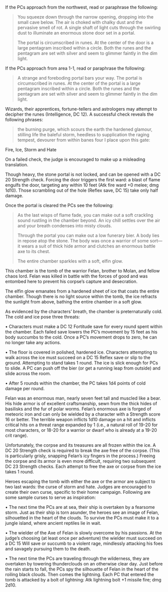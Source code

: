 If the PCs approach from the northwest, read or paraphrase the following:

> You squeeze down through the narrow opening, dropping into the small cave below. The air is choked with chalky dust and the pervasive smell of rot. A single shaft of light cuts through the swirling dust to illuminate an enormous stone door set in a portal.
> 
> The portal is circumscribed in runes. At the center of the door is a large pentagram inscribed within a circle. Both the runes and the pentagram are set with silver and seem to glimmer faintly in the dim light.

If the PCs approach from area 1-1, read or paraphrase the following:

> A strange and foreboding portal bars your way. The portal is circumscribed in runes. At the center of the portal is a large pentagram inscribed within a circle. Both the runes and the pentagram are set with silver and seem to glimmer faintly in the dim light.

Wizards, their apprentices, fortune-tellers and astrologers may attempt to decipher the runes (Intelligence, DC 12). A successful check reveals the following phrases:

> the burning purge, which scours the earth the hardened glamour, stilling life the baleful storm, heedless to supplication the raging tempest, devourer from within banes four I place upon this gate:

Fire, Ice, Storm and Hate

On a failed check, the judge is encouraged to make up a misleading translation.

Though heavy, the stone portal is not locked, and can be opened with a DC 20 Strength check. Forcing the door triggers the first ward: a blast of flame engulfs the door, targeting any within 10 feet (Atk fire ward +0 melee; dmg 1d10). Those scrambling out of the hole (Reflex save, DC 15) take only half damage.

Once the portal is cleared the PCs see the following:

> As the last wisps of flame fade, you can make out a soft crackling sound rustling in the chamber beyond. An icy chill settles over the air and your breath condenses into misty clouds.
> 
> Through the portal you can make out a low funerary bier. A body lies in repose atop the stone. The body was once a warrior of some sort—it wears a suit of thick hide armor and clutches an enormous battle axe to its chest.
> 
> The entire chamber sparkles with a soft, elfin glow.

This chamber is the tomb of the warrior Felan, brother to Molan, and fellow chaos lord. Felan was killed in battle with the forces of good and was entombed here to prevent his corpse’s capture and desecration.

The elfin glow emanates from a hardened sheet of ice that coats the entire chamber. Though there is no light source within the tomb, the ice refracts the sunlight from above, bathing the entire chamber in a soft glow.

As evidenced by the characters’ breath, the chamber is preternaturally cold. The cold and ice pose three threats:

• Characters must make a DC 12 Fortitude save for every round spent within the chamber. Each failed save lowers the PC’s movement by 15 feet as his body succumbs to the cold. Once a PC’s movement drops to zero, he can no longer take any actions.

• The floor is covered in polished, hardened ice. Characters attempting to walk across the ice must succeed on a DC 15 Reflex save or slip to the ground. Attempting to stand takes 1 round. The ice is slick enough for PCs to slide. A PC can push off the bier (or get a running leap from outside) and slide across the room.

• After 5 rounds within the chamber, the PC takes 1d4 points of cold damage per round.

Felan was an enormous man, nearly seven feet tall and muscled like a bear. His hide armor is of excellent craftsmanship, sewn from the thick hides of basilisks and the fur of polar worms. Felan’s enormous axe is forged of meteoric iron and can only be wielded by a character with a Strength score 16 or better. The terrible weapon inflicts 1d10 damage on a hit and inflicts critical hits on a threat range expanded by 1 (i.e., a natural roll of 19-20 for most characters, or 18-20 for a warrior or dwarf who is already at a 19-20 crit range).

Unfortunately, the corpse and its treasures are all frozen within the ice. A DC 20 Strength check is required to break the axe free of the corpse. (This is particularly grisly, snapping Felan’s icy fingers in the process.) Freeing the corpse and its armor is even more difficult, requiring two subsequent DC 23 Strength checks. Each attempt to free the axe or corpse from the ice takes 1 round.

Heroes escaping the tomb with either the axe or the armor are subject to two last wards: the curse of storm and hate. Judges are encouraged to create their own curse, specific to their home campaign. Following are some sample curses to serve as inspiration:

• The next time the PCs are at sea, their ship is overtaken by a fearsome storm. Just as their ship is torn asunder, the heroes see an image of Felan, silhouetted in the heart of the clouds. To survive the PCs must make it to a jungle island, where ancient reptiles lie in wait.

• The wielder of the Axe of Felan is slowly overcome by his passions. At the judge’s choosing (at least once per adventure) the wielder must succeed on a DC 15 Will save or succumb to a violent rage, mindlessly attacking his foes and savagely pursuing them to the death.

• The next time the PCs are traveling through the wilderness, they are overtaken by towering thunderclouds on an otherwise clear day. Just before the rain starts to fall, the PCs spy the silhouette of Felan in the heart of the roiling black clouds. Then comes the lightning. Each PC that entered the tomb is attacked by a bolt of lightning: Atk lightning bolt +1 missile fire; dmg 2d10.